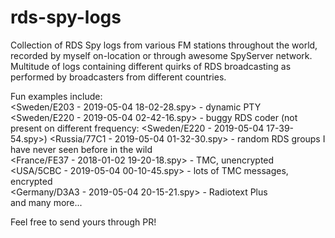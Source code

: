 # rds-spy-logs
Collection of RDS Spy logs from various FM stations throughout the world, recorded by myself on-location or through awesome SpyServer network. Multitude of logs containing different quirks of RDS broadcasting as performed by broadcasters from different countries.  
  
Fun examples include:  
<Sweden/E203 - 2019-05-04 18-02-28.spy> - dynamic PTY  
<Sweden/E220 - 2019-05-04 02-42-16.spy> - buggy RDS coder (not present on different frequency: <Sweden/E220 - 2019-05-04 17-39-54.spy>)
<Russia/77C1 - 2019-05-04 01-32-30.spy> - random RDS groups I have never seen before in the wild  
<France/FE37 - 2018-01-02 19-20-18.spy> - TMC, unencrypted  
<USA/5CBC - 2019-05-04 00-10-45.spy> - lots of TMC messages, encrypted  
<Germany/D3A3 - 2019-05-04 20-15-21.spy> - Radiotext Plus  
and many more...  
  
Feel free to send yours through PR!
